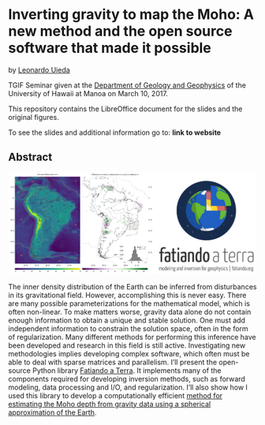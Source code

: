 # Inverting gravity to map the Moho: A new method and the open source software that made it possible

by [Leonardo Uieda](http://www.leouieda.com)

TGIF Seminar given at the
[Department of Geology and Geophysics](http://www.soest.hawaii.edu/GG/index.html)
of the University of Hawaii at Manoa
on March 10, 2017.

This repository contains the LibreOffice document for the slides and the
original figures.

To see the slides and additional information go to: **link to website**

## Abstract

![](figures/flyer-image.png)

The inner density distribution of the Earth can be inferred from disturbances
in its gravitational field. However, accomplishing this is never easy. There
are many possible parameterizations for the mathematical model, which is often
non-linear. To make matters worse, gravity data alone do not contain enough
information to obtain a unique and stable solution. One must add independent
information to constrain the solution space, often in the form of
regularization. Many different methods for performing this inference have been
developed and research in this field is still active. Investigating new
methodologies implies developing complex software, which often must be able to
deal with sparse matrices and parallelism. I’ll present the open-source Python
library [Fatiando a Terra](http://www.fatiando.org). It implements many of the
components required for developing inversion methods, such as forward modeling,
data processing and I/O, and regularization. I’ll also show how I used this
library to develop a computationally efficient [method for estimating the Moho
depth from gravity data using a spherical approximation of the
Earth](http://www.leouieda.com/papers/paper-moho-inversion-tesseroids-2016.html).
